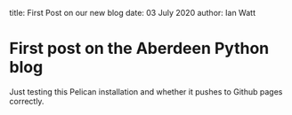 title: First Post on our new blog
date: 03 July 2020
author: Ian Watt

# First post on the Aberdeen Python blog

Just testing this Pelican installation and whether it pushes to Github pages correctly. 
